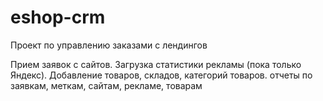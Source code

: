 # eshop-crm
Проект по управлению заказами с лендингов

Прием заявок с сайтов.
Загрузка статистики рекламы (пока только Яндекс).
Добавление товаров, складов, категорий товаров.
отчеты по заявкам, меткам, сайтам, рекламе, товарам

